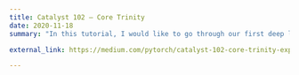 ```yaml
---
title: Catalyst 102 — Core Trinity
date: 2020-11-18
summary: "In this tutorial, I would like to go through our first deep learning course homework and introduce your 3 Catalyst main abstractions — Experiment, Runner, and Callback."

external_link: https://medium.com/pytorch/catalyst-102-core-trinity-experiment-runner-and-callback-54adc384b57c?source=friends_link&sk=2aff824412e2f653587a30cd853b030c

---
```

